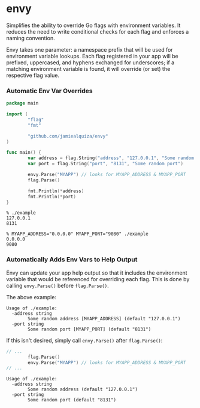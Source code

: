# envy

Simplifies the ability to override Go flags with environment variables. It reduces the need to write conditional checks for each flag and enforces a naming convention.

Envy takes one parameter: a namespace prefix that will be used for environment variable lookups. Each flag registered in your app will be prefixed, uppercased, and hyphens exchanged for underscores; if a matching environment variable is found, it will override (or set) the respective flag value.

### Automatic Env Var Overrides

```go
package main

import (
        "flag"
        "fmt"

        "github.com/jamiealquiza/envy"
)

func main() {
        var address = flag.String("address", "127.0.0.1", "Some random address")
        var port = flag.String("port", "8131", "Some random port")

        envy.Parse("MYAPP") // looks for MYAPP_ADDRESS & MYAPP_PORT
        flag.Parse()

        fmt.Println(*address)
        fmt.Println(*port)
}
```

```
% ./example
127.0.0.1
8131

% MYAPP_ADDRESS="0.0.0.0" MYAPP_PORT="9080" ./example
0.0.0.0
9080
```

### Automatically Adds Env Vars to Help Output

Envy can update your app help output so that it includes the environment variable that would be referenced for overriding each flag. This is done by calling `envy.Parse()` before `flag.Parse()`.

The above example:
```
Usage of ./example:
  -address string
        Some random address [MYAPP_ADDRESS] (default "127.0.0.1")
  -port string
        Some random port [MYAPP_PORT] (default "8131")
```

 If this isn't desired, simply call `envy.Parse()` after `flag.Parse()`:
```go
// ...
		flag.Parse()
        envy.Parse("MYAPP") // looks for MYAPP_ADDRESS & MYAPP_PORT
// ...
```

```
Usage of ./example:
  -address string
        Some random address (default "127.0.0.1")
  -port string
        Some random port (default "8131")
```
